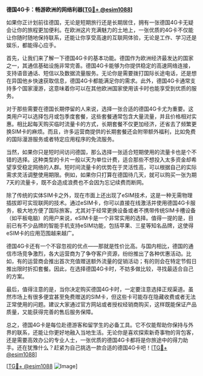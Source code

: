 **德国4G卡：畅游欧洲的网络利器[[TG💪+ @esim1088](https://t.me/s/esim1088)]**

如果你正计划前往德国，无论是短期旅行还是长期居住，拥有一张德国4G卡无疑会让你的旅程更加便利。在欧洲这片充满魅力的土地上，一张优质的4G卡不仅能让你随时随地保持联系，还能让你享受高速的互联网体验，无论是工作、学习还是娱乐，都能得心应手。

首先，让我们来了解一下德国4G卡的基本功能。德国作为欧洲经济最发达的国家之一，其通信基础设施非常完善。德国4G卡能够为你提供稳定的高速网络连接，支持语音通话、短信以及数据流量服务。无论你是需要拨打国际长途电话，还是想在异国他乡快速获取信息，德国4G卡都能满足你的需求。此外，德国4G卡通常支持多个国家漫游，这意味着你可以在其他欧洲国家使用该卡时也能享受到优质的服务。

对于那些需要在德国长期停留的人来说，选择一张合适的德国4G卡尤为重要。这类用户可以选择包月或包季度套餐，这些套餐通常包含大量流量，并且价格相对实惠。相比起每天购买临时流量卡的方式，长期套餐不仅更加经济，还省去了频繁更换SIM卡的麻烦。而且，许多运营商提供的长期套餐还会附带额外福利，比如免费的国际漫游服务或者特定应用程序的免流服务。

当然，如果你只是短时间访问德国，那么选择一张适合短期使用的流量卡也是个不错的选择。这种类型的卡片一般以天为单位计费，适合那些不想投入太多资金却希望享受稳定网络的人群。短时间流量卡的优势在于灵活性高，可以根据自己的实际需求灵活调整使用期限。例如，如果你只打算在德国待几天，就可以购买一张为期7天的流量卡，既不会造成浪费也不会因为忘记续费而断网。

除了传统的实体SIM卡之外，现在市面上还出现了eSIM技术，这是一种无需物理插拔即可实现联网的技术。通过eSIM卡，你可以直接在线激活并使用德国4G卡服务，极大地方便了国际旅客。尤其对于经常更换设备或者不携带传统SIM卡槽设备（如平板电脑）的用户来说，eSIM卡是一个非常实用的选择。值得一提的是，目前已有不少品牌的智能手机支持eSIM功能，包括苹果、三星等知名品牌，这使得eSIM卡的应用范围越来越广。

德国4G卡还有一个不容忽视的优点——那就是性价比高。与国内相比，德国的通信市场竞争激烈，各大运营商为了争夺客户资源，纷纷推出了各种优惠活动。比如，有的运营商会推出首次充值赠送额外流量的促销活动；有的则会在特定节假日推出限时折扣套餐。因此，在选择德国4G卡时，不妨多做比较，寻找最适合自己的方案。

最后，值得注意的是，当你决定购买德国4G卡时，一定要注意选择正规渠道。虽然市场上有很多便宜甚至免费赠送的SIM卡，但这些卡可能存在隐藏收费或者无法正常使用的问题。建议大家通过官方网站或者授权经销商购买，这样既能保证产品质量，又能获得完善的售后服务保障。

总之，德国4G卡是每位赴德游客和留学生的必备工具。它不仅能帮助你保持与外界的联系，还能让你更好地融入当地生活。无论你是喜欢探索新奇事物的背包客，还是需要高效办公的专业人士，一张优质的德国4G卡都将是你旅途中的得力助手。还在犹豫什么？赶紧为自己挑选一款合适的德国4G卡吧！[[TG💪+ @esim1088](https://t.me/s/esim1088)]

[[TG💪+ @esim1088](https://t.me/s/esim1088) ![Image](https://i.postimg.cc/4NQfJmqS/Snipaste-2025-05-13-00-14-12.png)]